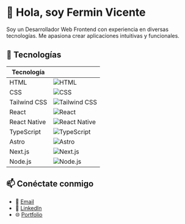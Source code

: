 # 👋 Hola, soy Fermin Vicente

Soy un Desarrollador Web Frontend con experiencia en diversas tecnologías. Me apasiona crear aplicaciones intuitivas y funcionales.

## 🚀 Tecnologías

| Tecnología          |                                         |
|---------------------|-----------------------------------------|
| HTML                | ![HTML](https://img.shields.io/badge/HTML5-E34F26?style=flat&logo=html5&logoColor=white)  |
| CSS                 | ![CSS](https://img.shields.io/badge/CSS3-1572B6?style=flat&logo=css3&logoColor=white)   |
| Tailwind CSS        | ![Tailwind CSS](https://img.shields.io/badge/Tailwind_CSS-38B2AC?style=flat&logo=tailwindcss&logoColor=white) |
| React               | ![React](https://img.shields.io/badge/React-61DAFB?style=flat&logo=react&logoColor=black) |
| React Native        | ![React Native](https://img.shields.io/badge/React_Native-61DAFB?style=flat&logo=react&logoColor=black) |
| TypeScript          | ![TypeScript](https://img.shields.io/badge/TypeScript-3178C6?style=flat&logo=typescript&logoColor=white) |
| Astro               | ![Astro](https://img.shields.io/badge/Astro-FF5D03?style=flat&logo=astro&logoColor=white) |
| Next.js             | ![Next.js](https://img.shields.io/badge/Next.js-000000?style=flat&logo=next.js&logoColor=white) |
| Node.js             | ![Node.js](https://img.shields.io/badge/Node.js-339933?style=flat&logo=node.js&logoColor=white) |

## 📫 Conéctate conmigo

- 📧 [Email](mailto:ferminvicente8@icloud.com)
- 💼 [LinkedIn](https://www.linkedin.com/in/fermin-vicente/?trk=opento_sprofile_details)
- 🌐 [Portfolio](https://ferminvicente.vercel.app/)
